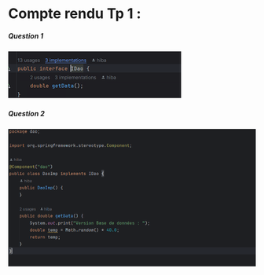 <h1>Compte rendu Tp 1 :</h1>

<h5>Question 1 </h5>
<img src="Captures/cap1.png">


<h5>Question 2 </h5>
<img src="Captures/cap2.png">
